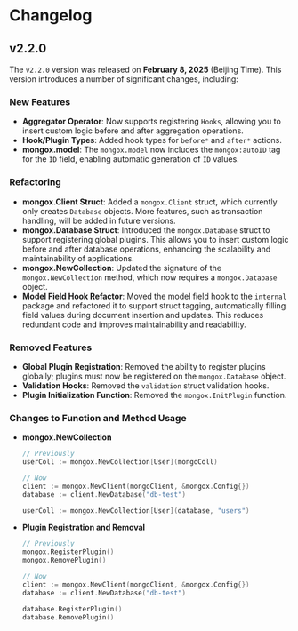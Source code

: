 # Changelog

## v2.2.0
The `v2.2.0` version was released on **February 8, 2025** (Beijing Time). This version introduces a number of significant changes, including:

### New Features
- **Aggregator Operator**: Now supports registering `Hooks`, allowing you to insert custom logic before and after aggregation operations.
- **Hook/Plugin Types**: Added hook types for `before*` and `after*` actions.
- **mongox.model**: The `mongox.model` now includes the `mongox:autoID` tag for the `ID` field, enabling automatic generation of `ID` values.

### Refactoring
- **mongox.Client Struct**: Added a `mongox.Client` struct, which currently only creates `Database` objects. More features, such as transaction handling, will be added in future versions.
- **mongox.Database Struct**: Introduced the `mongox.Database` struct to support registering global plugins. This allows you to insert custom logic before and after database operations, enhancing the scalability and maintainability of applications.
- **mongox.NewCollection**: Updated the signature of the `mongox.NewCollection` method, which now requires a `mongox.Database` object.
- **Model Field Hook Refactor**: Moved the model field hook to the `internal` package and refactored it to support struct tagging, automatically filling field values during document insertion and updates. This reduces redundant code and improves maintainability and readability.

### Removed Features
- **Global Plugin Registration**: Removed the ability to register plugins globally; plugins must now be registered on the `mongox.Database` object.
- **Validation Hooks**: Removed the `validation` struct validation hooks.
- **Plugin Initialization Function**: Removed the `mongox.InitPlugin` function.

### Changes to Function and Method Usage
- **mongox.NewCollection**

  ```go
  // Previously
  userColl := mongox.NewCollection[User](mongoColl)
  
  // Now
  client := mongox.NewClient(mongoClient, &mongox.Config{})
  database := client.NewDatabase("db-test")
  
  userColl := mongox.NewCollection[User](database, "users")
  ```

- **Plugin Registration and Removal**

  ```go
  // Previously
  mongox.RegisterPlugin()
  mongox.RemovePlugin()
  
  // Now
  client := mongox.NewClient(mongoClient, &mongox.Config{})
  database := client.NewDatabase("db-test")
  
  database.RegisterPlugin()
  database.RemovePlugin()
  ```